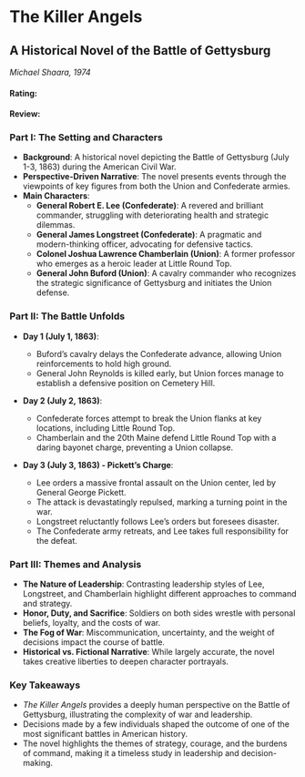 # The Killer Angels
## A Historical Novel of the Battle of Gettysburg
_Michael Shaara, 1974_

#### Rating:
#### Review:

### Part I: The Setting and Characters
- **Background**: A historical novel depicting the Battle of Gettysburg (July 1-3, 1863) during the American Civil War.
- **Perspective-Driven Narrative**: The novel presents events through the viewpoints of key figures from both the Union and Confederate armies.
- **Main Characters**:
  - **General Robert E. Lee (Confederate)**: A revered and brilliant commander, struggling with deteriorating health and strategic dilemmas.
  - **General James Longstreet (Confederate)**: A pragmatic and modern-thinking officer, advocating for defensive tactics.
  - **Colonel Joshua Lawrence Chamberlain (Union)**: A former professor who emerges as a heroic leader at Little Round Top.
  - **General John Buford (Union)**: A cavalry commander who recognizes the strategic significance of Gettysburg and initiates the Union defense.

### Part II: The Battle Unfolds
- **Day 1 (July 1, 1863)**:
  - Buford’s cavalry delays the Confederate advance, allowing Union reinforcements to hold high ground.
  - General John Reynolds is killed early, but Union forces manage to establish a defensive position on Cemetery Hill.

- **Day 2 (July 2, 1863)**:
  - Confederate forces attempt to break the Union flanks at key locations, including Little Round Top.
  - Chamberlain and the 20th Maine defend Little Round Top with a daring bayonet charge, preventing a Union collapse.

- **Day 3 (July 3, 1863) - Pickett’s Charge**:
  - Lee orders a massive frontal assault on the Union center, led by General George Pickett.
  - The attack is devastatingly repulsed, marking a turning point in the war.
  - Longstreet reluctantly follows Lee’s orders but foresees disaster.
  - The Confederate army retreats, and Lee takes full responsibility for the defeat.

### Part III: Themes and Analysis
- **The Nature of Leadership**: Contrasting leadership styles of Lee, Longstreet, and Chamberlain highlight different approaches to command and strategy.
- **Honor, Duty, and Sacrifice**: Soldiers on both sides wrestle with personal beliefs, loyalty, and the costs of war.
- **The Fog of War**: Miscommunication, uncertainty, and the weight of decisions impact the course of battle.
- **Historical vs. Fictional Narrative**: While largely accurate, the novel takes creative liberties to deepen character portrayals.

### Key Takeaways
- *The Killer Angels* provides a deeply human perspective on the Battle of Gettysburg, illustrating the complexity of war and leadership.
- Decisions made by a few individuals shaped the outcome of one of the most significant battles in American history.
- The novel highlights the themes of strategy, courage, and the burdens of command, making it a timeless study in leadership and decision-making.
